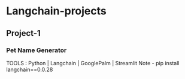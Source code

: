 # Langchain-projects

## Project-1
### Pet Name Generator
TOOLS : Python | Langchain | GooglePalm | Streamlit
Note - pip install langchain==0.0.28
